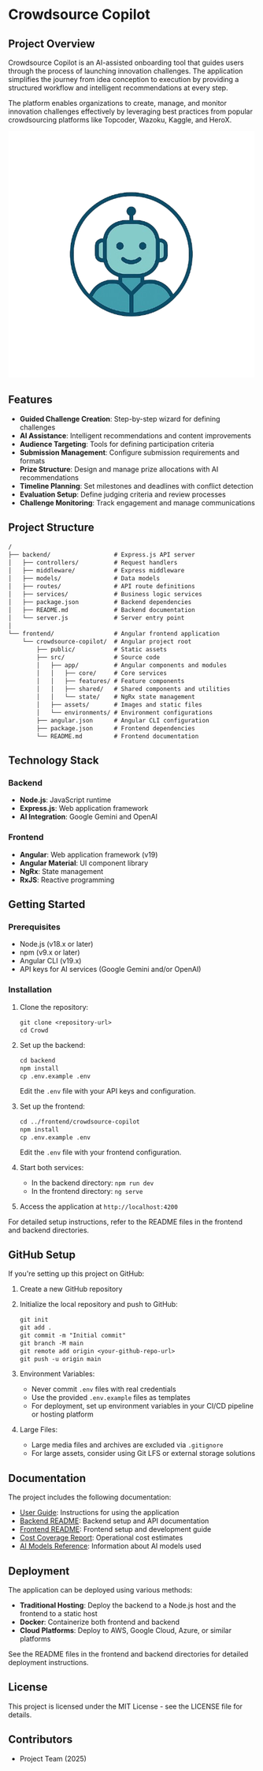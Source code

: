 # Crowdsource Copilot

## Project Overview

Crowdsource Copilot is an AI-assisted onboarding tool that guides users through the process of launching innovation challenges. The application simplifies the journey from idea conception to execution by providing a structured workflow and intelligent recommendations at every step.

The platform enables organizations to create, manage, and monitor innovation challenges effectively by leveraging best practices from popular crowdsourcing platforms like Topcoder, Wazoku, Kaggle, and HeroX.

![Crowdsource Copilot Dashboard](/frontend/crowdsource-copilot/public/logo.png)

## Features

- **Guided Challenge Creation**: Step-by-step wizard for defining challenges
- **AI Assistance**: Intelligent recommendations and content improvements
- **Audience Targeting**: Tools for defining participation criteria
- **Submission Management**: Configure submission requirements and formats
- **Prize Structure**: Design and manage prize allocations with AI recommendations
- **Timeline Planning**: Set milestones and deadlines with conflict detection
- **Evaluation Setup**: Define judging criteria and review processes
- **Challenge Monitoring**: Track engagement and manage communications

## Project Structure

```
/
├── backend/                  # Express.js API server
│   ├── controllers/          # Request handlers
│   ├── middleware/           # Express middleware
│   ├── models/               # Data models
│   ├── routes/               # API route definitions
│   ├── services/             # Business logic services
│   ├── package.json          # Backend dependencies
│   ├── README.md             # Backend documentation
│   └── server.js             # Server entry point
│
└── frontend/                 # Angular frontend application
    └── crowdsource-copilot/  # Angular project root
        ├── public/           # Static assets
        ├── src/              # Source code
        │   ├── app/          # Angular components and modules
        │   │   ├── core/     # Core services
        │   │   ├── features/ # Feature components
        │   │   ├── shared/   # Shared components and utilities
        │   │   └── state/    # NgRx state management
        │   ├── assets/       # Images and static files
        │   └── environments/ # Environment configurations
        ├── angular.json      # Angular CLI configuration
        ├── package.json      # Frontend dependencies
        └── README.md         # Frontend documentation
```

## Technology Stack

### Backend
- **Node.js**: JavaScript runtime
- **Express.js**: Web application framework
- **AI Integration**: Google Gemini and OpenAI

### Frontend
- **Angular**: Web application framework (v19)
- **Angular Material**: UI component library
- **NgRx**: State management
- **RxJS**: Reactive programming

## Getting Started

### Prerequisites
- Node.js (v18.x or later)
- npm (v9.x or later)
- Angular CLI (v19.x)
- API keys for AI services (Google Gemini and/or OpenAI)

### Installation

1. Clone the repository:
   ```
   git clone <repository-url>
   cd Crowd
   ```

2. Set up the backend:
   ```
   cd backend
   npm install
   cp .env.example .env
   ```
   Edit the `.env` file with your API keys and configuration.

3. Set up the frontend:
   ```
   cd ../frontend/crowdsource-copilot
   npm install
   cp .env.example .env
   ```
   Edit the `.env` file with your frontend configuration.

4. Start both services:
   * In the backend directory: `npm run dev`
   * In the frontend directory: `ng serve`

5. Access the application at `http://localhost:4200`

For detailed setup instructions, refer to the README files in the frontend and backend directories.

## GitHub Setup

If you're setting up this project on GitHub:

1. Create a new GitHub repository

2. Initialize the local repository and push to GitHub:
   ```
   git init
   git add .
   git commit -m "Initial commit"
   git branch -M main
   git remote add origin <your-github-repo-url>
   git push -u origin main
   ```

3. Environment Variables:
   - Never commit `.env` files with real credentials
   - Use the provided `.env.example` files as templates
   - For deployment, set up environment variables in your CI/CD pipeline or hosting platform

4. Large Files:
   - Large media files and archives are excluded via `.gitignore`
   - For large assets, consider using Git LFS or external storage solutions

## Documentation

The project includes the following documentation:

- [User Guide](./docs/USER_GUIDE.md): Instructions for using the application
- [Backend README](/backend/README.md): Backend setup and API documentation
- [Frontend README](/frontend/crowdsource-copilot/README.md): Frontend setup and development guide
- [Cost Coverage Report](./docs/COST_REPORT.md): Operational cost estimates
- [AI Models Reference](./docs/AI_MODELS.md): Information about AI models used

## Deployment

The application can be deployed using various methods:

- **Traditional Hosting**: Deploy the backend to a Node.js host and the frontend to a static host
- **Docker**: Containerize both frontend and backend
- **Cloud Platforms**: Deploy to AWS, Google Cloud, Azure, or similar platforms

See the README files in the frontend and backend directories for detailed deployment instructions.

## License

This project is licensed under the MIT License - see the LICENSE file for details.

## Contributors

- Project Team (2025)